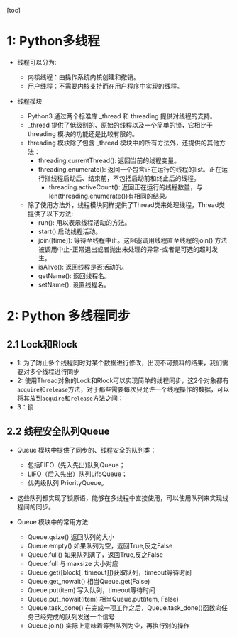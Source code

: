 [toc]

# 1: Python多线程
- 线程可以分为:
  - 内核线程：由操作系统内核创建和撤销。
  - 用户线程：不需要内核支持而在用户程序中实现的线程。
  

- 线程模块
  - Python3 通过两个标准库 _thread 和 threading 提供对线程的支持。
  - _thread 提供了低级别的、原始的线程以及一个简单的锁，它相比于 threading 模块的功能还是比较有限的。
  - threading 模块除了包含 _thread 模块中的所有方法外，还提供的其他方法：
    - threading.currentThread(): 返回当前的线程变量。
    - threading.enumerate(): 返回一个包含正在运行的线程的list。正在运行指线程启动后、结束前，不包括启动前和终止后的线程。
      - threading.activeCount(): 返回正在运行的线程数量，与len(threading.enumerate())有相同的结果。
  - 除了使用方法外，线程模块同样提供了Thread类来处理线程，Thread类提供了以下方法:
    - run(): 用以表示线程活动的方法。
    - start():启动线程活动。
    - join([time]): 等待至线程中止。这阻塞调用线程直至线程的join() 方法被调用中止-正常退出或者抛出未处理的异常-或者是可选的超时发生。
    - isAlive(): 返回线程是否活动的。
    - getName(): 返回线程名。
    - setName(): 设置线程名。


# 2: Python 多线程同步

## 2.1 Lock和Rlock
- 1: 为了防止多个线程同时对某个数据进行修改，出现不可预料的结果，我们需要对多个线程进行同步
- 2: 使用Thread对象的Lock和Rlock可以实现简单的线程同步，这2个对象都有`acquire`和`release`方法，对于那些需要每次只允许一个线程操作的数据，可以将其放到`acquire`和`release`方法之间；
- 3：锁
## 2.2 线程安全队列Queue 
- Queue 模块中提供了同步的、线程安全的队列类：
  - 包括FIFO（先入先出)队列Queue；
  - LIFO（后入先出）队列LifoQueue；
  - 优先级队列 PriorityQueue。
- 这些队列都实现了锁原语，能够在多线程中直接使用，可以使用队列来实现线程间的同步。

- Queue 模块中的常用方法:
  - Queue.qsize() 返回队列的大小
  - Queue.empty() 如果队列为空，返回True,反之False
  - Queue.full() 如果队列满了，返回True,反之False
  - Queue.full 与 maxsize 大小对应
  - Queue.get([block[, timeout]])获取队列，timeout等待时间
  - Queue.get_nowait() 相当Queue.get(False)
  - Queue.put(item) 写入队列，timeout等待时间
  - Queue.put_nowait(item) 相当Queue.put(item, False)
  - Queue.task_done() 在完成一项工作之后，Queue.task_done()函数向任务已经完成的队列发送一个信号
  - Queue.join() 实际上意味着等到队列为空，再执行别的操作
